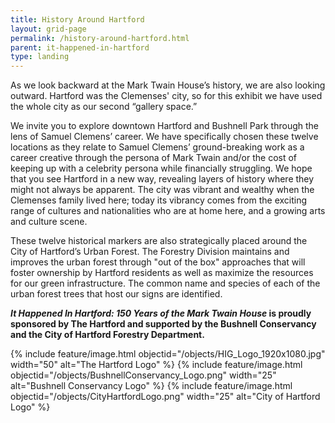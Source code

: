 ```yaml
---
title: History Around Hartford
layout: grid-page
permalink: /history-around-hartford.html
parent: it-happened-in-hartford
type: landing
---
```

As we look backward at the Mark Twain House’s history, we are also looking outward. Hartford was the Clemenses' city, so for this exhibit we have used the whole city as our second “gallery space.” 

We invite you to explore downtown Hartford and Bushnell Park through the lens of Samuel Clemens’ career. We have specifically chosen these twelve locations as they relate to Samuel Clemens’ ground-breaking work as a career creative through the persona of Mark Twain and/or the cost of keeping up with a celebrity persona while financially struggling. We hope that you see Hartford in a new way, revealing layers of history where they might not always be apparent. The city was vibrant and wealthy when the Clemenses family lived here; today its vibrancy comes from the exciting range of cultures and nationalities who are at home here, and a growing arts and culture scene.

These twelve historical markers are also strategically placed around the City of Hartford’s Urban Forest. The Forestry Division maintains and improves the urban forest through "out of the box" approaches that will foster ownership by Hartford residents as well as maximize the resources for our green infrastructure. The common name and species of each of the urban forest trees that host our signs are identified. 

**_It Happened In Hartford: 150 Years of the Mark Twain House_ is proudly sponsored by The Hartford and supported by the Bushnell Conservancy and the City of Hartford Forestry Department.**

{% include feature/image.html objectid="/objects/HIG_Logo_1920x1080.jpg" width="50" alt="The Hartford Logo" %}
{% include feature/image.html objectid="/objects/BushnellConservancy_Logo.png" width="25" alt="Bushnell Conservancy Logo" %}
{% include feature/image.html objectid="/objects/CityHartfordLogo.png" width="25" alt="City of Hartford Logo" %}
